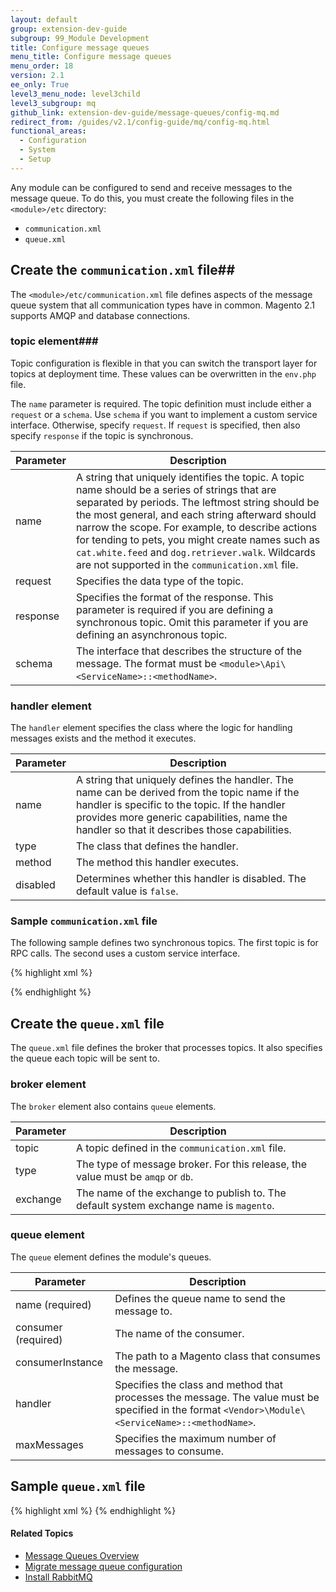 ```yaml
---
layout: default
group: extension-dev-guide
subgroup: 99_Module Development
title: Configure message queues
menu_title: Configure message queues
menu_order: 18
version: 2.1
ee_only: True
level3_menu_node: level3child
level3_subgroup: mq
github_link: extension-dev-guide/message-queues/config-mq.md
redirect_from: /guides/v2.1/config-guide/mq/config-mq.html
functional_areas:
  - Configuration
  - System
  - Setup
---
```

Any module can be configured to send and receive messages to the message queue. To do this, you must create the following files in the `<module>/etc` directory:

* `communication.xml`
* `queue.xml`

## Create the `communication.xml` file##

The `<module>/etc/communication.xml` file defines aspects of the message queue system that all communication types have in common. Magento 2.1 supports AMQP and database connections.

### topic element###

Topic configuration is flexible in that you can switch the transport layer for topics at deployment time. These values can be overwritten in the `env.php` file.

The `name` parameter is required. The topic definition must include either a `request` or a `schema`. Use `schema` if you want to implement a custom service interface.  Otherwise, specify `request`. If `request` is specified, then also specify `response` if the topic is synchronous.

Parameter | Description
--- | ---
name | A string that uniquely identifies the topic. A topic name should be a series of strings that are separated by periods. The leftmost string should be the most general, and each string afterward should narrow the scope. For example, to describe actions for tending to pets, you might create names such as `cat.white.feed` and `dog.retriever.walk`. Wildcards are not supported in the `communication.xml` file.
request | Specifies the data type of the topic.
response | Specifies the format of the response. This parameter is required if you are defining a synchronous topic. Omit this parameter if you are defining an asynchronous topic.
schema | The interface that describes the structure of the message. The format must be  `<module>\Api\<ServiceName>::<methodName>`.

### handler element ###
The `handler` element specifies the class where the logic for handling messages exists and the method it executes.

Parameter | Description
--- | ---
name | A string that uniquely defines the handler. The name can be derived from the topic name if the handler is specific to the topic. If the handler provides more generic capabilities, name the handler so that it describes those capabilities.
type | The class that defines the handler.
method | The method this handler executes.
disabled | Determines whether this handler is disabled. The default value is `false`.

### Sample `communication.xml` file
The following sample defines two synchronous topics. The first topic is for RPC calls. The second uses a custom service interface.

{% highlight xml %}
<?xml version="1.0"?>
<config xmlns:xsi="http://www.w3.org/2001/XMLSchema-instance" xsi:noNamespaceSchemaLocation="urn:magento:framework-message-queue:etc/queue.xsd">
<topic name="synchronous.rpc.test" request="string" response="string">
    <handler name="processRpcRequest" type="Magento\TestModuleSynchronousAmqp\Model\RpcRequestHandler" method="process"/>
</topic>
<topic name="magento.testModuleSynchronousAmqp.api.serviceInterface.execute" schema="Magento\TestModuleSynchronousAmqp\Api\ServiceInterface::execute">
    <handler name="processRemoteRequest" type="Magento\TestModuleSynchronousAmqp\Model\RpcRequestHandler" method="process"/>
</topic>
</config>
{% endhighlight %}

## Create the `queue.xml` file ##
The `queue.xml` file defines the broker that processes topics.  It also specifies the queue each topic will be sent to.

### broker element ###
The `broker` element also contains `queue` elements.

Parameter | Description
--- | ---
topic | A topic defined in the `communication.xml` file.
type | The type of message broker. For this release, the value must be `amqp` or `db`.
exchange | The name of the exchange to publish to. The default system exchange name is `magento`.

### queue element ###
The `queue` element defines the module's queues.

Parameter | Description
--- | ---
name (required) | Defines the queue name to send the message to.
consumer (required) | The name of the consumer.
consumerInstance | The path to a Magento class that consumes the message.
handler | Specifies the class and method that processes the message. The value must be specified in the format `<Vendor>\Module\<ServiceName>::<methodName>`.
maxMessages | Specifies the maximum number of messages to consume.

## Sample `queue.xml` file ##

{% highlight xml %}
<config xmlns:xsi="http://www.w3.org/2001/XMLSchema-instance" xsi:noNamespaceSchemaLocation="urn:magento:framework-message-queue:etc/queue.xsd">
<broker topic="synchronous.rpc.test" type="amqp" exchange="magento">
    <queue consumer="synchronousRpcTestConsumer" name="synchronous.rpc.test" consumerInstance="Magento\Framework\MessageQueue\Rpc\Consumer"/>
</broker>
<broker topic="magento.testModuleSynchronousAmqp.api.serviceInterface.execute" type="amqp" exchange="magento">
    <queue consumer="RemoteServiceTestConsumer" name="queue.magento.testModuleSynchronousAmqp.api.serviceInterface.execute" consumerInstance="Magento\Framework\MessageQueue\Rpc\Consumer"/>
</broker>
</config>
{% endhighlight %}

#### Related Topics
*	<a href="{{ page.baseurl }}config-guide/mq/rabbitmq-overview.html">Message Queues Overview</a>
*	<a href="{{ page.baseurl }}extension-dev-guide/message-queues/queue-migration.html">Migrate message queue configuration</a>
*	<a href="{{ page.baseurl }}install-gde/prereq/install-rabbitmq.html">Install RabbitMQ</a>
